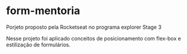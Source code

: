 # form-mentoria
Porjeto proposto pela Rocketseat no programa explorer Stage 3


Nesse projeto foi aplicado conceitos de posicionamento com flex-box e estilização de formulários.
